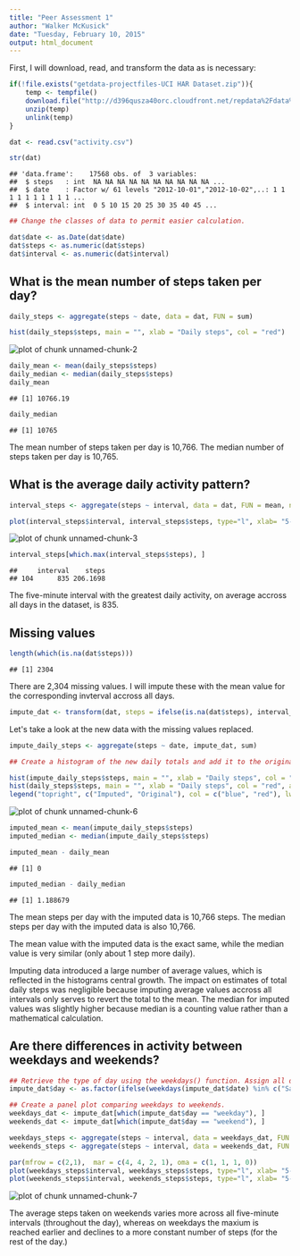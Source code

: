 ```yaml
---
title: "Peer Assessment 1"
author: "Walker McKusick"
date: "Tuesday, February 10, 2015"
output: html_document
---
```


First, I will download, read, and transform the data as is necessary:  


```r
if(!file.exists("getdata-projectfiles-UCI HAR Dataset.zip")){
    temp <- tempfile()
    download.file("http://d396qusza40orc.cloudfront.net/repdata%2Fdata%2Factivity.zip", temp)   
    unzip(temp)
    unlink(temp)
}

dat <- read.csv("activity.csv")

str(dat)
```

```
## 'data.frame':	17568 obs. of  3 variables:
##  $ steps   : int  NA NA NA NA NA NA NA NA NA NA ...
##  $ date    : Factor w/ 61 levels "2012-10-01","2012-10-02",..: 1 1 1 1 1 1 1 1 1 1 ...
##  $ interval: int  0 5 10 15 20 25 30 35 40 45 ...
```

```r
## Change the classes of data to permit easier calculation.

dat$date <- as.Date(dat$date)
dat$steps <- as.numeric(dat$steps)
dat$interval <- as.numeric(dat$interval)
```

## What is the mean number of steps taken per day?  


```r
daily_steps <- aggregate(steps ~ date, data = dat, FUN = sum)

hist(daily_steps$steps, main = "", xlab = "Daily steps", col = "red")
```

![plot of chunk unnamed-chunk-2](figure/unnamed-chunk-2-1.png) 

```r
daily_mean <- mean(daily_steps$steps)
daily_median <- median(daily_steps$steps)
daily_mean
```

```
## [1] 10766.19
```

```r
daily_median
```

```
## [1] 10765
```

The mean number of steps taken per day is 10,766. The median number of steps taken per day is 10,765.

## What is the average daily activity pattern?  


```r
interval_steps <- aggregate(steps ~ interval, data = dat, FUN = mean, na.action=na.omit)

plot(interval_steps$interval, interval_steps$steps, type="l", xlab= "5-minute interval", ylab= "Average number of steps taken", main = "Daily activity pattern")
```

![plot of chunk unnamed-chunk-3](figure/unnamed-chunk-3-1.png) 

```r
interval_steps[which.max(interval_steps$steps), ]
```

```
##     interval    steps
## 104      835 206.1698
```
The five-minute interval with the greatest daily activity, on average accross all days in the dataset, is 835.

## Missing values


```r
length(which(is.na(dat$steps)))
```

```
## [1] 2304
```
There are 2,304 missing values. I will impute these with the mean value for the corresponding invterval accross all days.


```r
impute_dat <- transform(dat, steps = ifelse(is.na(dat$steps), interval_steps$steps[match(dat$interval, interval_steps$interval)], dat$steps))
```

Let's take a look at the new data with the missing values replaced.


```r
impute_daily_steps <- aggregate(steps ~ date, impute_dat, sum)

## Create a histogram of the new daily totals and add it to the original histogram.

hist(impute_daily_steps$steps, main = "", xlab = "Daily steps", col = "blue")
hist(daily_steps$steps, main = "", xlab = "Daily steps", col = "red", add = T)
legend("topright", c("Imputed", "Original"), col = c("blue", "red"), lwd=10)
```

![plot of chunk unnamed-chunk-6](figure/unnamed-chunk-6-1.png) 

```r
imputed_mean <- mean(impute_daily_steps$steps)
imputed_median <- median(impute_daily_steps$steps)

imputed_mean - daily_mean
```

```
## [1] 0
```

```r
imputed_median - daily_median
```

```
## [1] 1.188679
```

The mean steps per day with the imputed data is 10,766 steps. The median steps per day with the imputed data is also 10,766.  

The mean value with the imputed data is the exact same, while the median value is very similar (only about 1 step more daily).  

Imputing data introduced a large number of average values, which is reflected in the histograms central growth. The impact on estimates of total daily steps was negligible because imputing average values accross all intervals only serves to revert the total to the mean. The median for imputed values was slightly higher because median is a counting value rather than a mathematical calculation.  

## Are there differences in activity between weekdays and weekends?


```r
## Retrieve the type of day using the weekdays() function. Assign all days that are Saturday or Sunday to "weekend" and every other day to "weekday".
impute_dat$day <- as.factor(ifelse(weekdays(impute_dat$date) %in% c("Saturday", "Sunday"), "weekend", "weekday"))

## Create a panel plot comparing weekdays to weekends.
weekdays_dat <- impute_dat[which(impute_dat$day == "weekday"), ]
weekends_dat <- impute_dat[which(impute_dat$day == "weekend"), ]

weekdays_steps <- aggregate(steps ~ interval, data = weekdays_dat, FUN = mean, na.action=na.omit)
weekends_steps <- aggregate(steps ~ interval, data = weekends_dat, FUN = mean, na.action=na.omit)

par(mfrow = c(2,1),  mar = c(4, 4, 2, 1), oma = c(1, 1, 1, 0))
plot(weekdays_steps$interval, weekdays_steps$steps, type="l", xlab= "5-minute interval", ylab= "Steps taken", main = "Weekdays", col="green")
plot(weekends_steps$interval, weekends_steps$steps, type="l", xlab= "5-minute interval", ylab= "Steps taken", main = "Weekends", col="orange")
```

![plot of chunk unnamed-chunk-7](figure/unnamed-chunk-7-1.png) 





The average steps taken on weekends varies more across all five-minute intervals (throughout the day), whereas on weekdays the maxium is reached earlier and declines to a more constant number of steps (for the rest of the day.)
